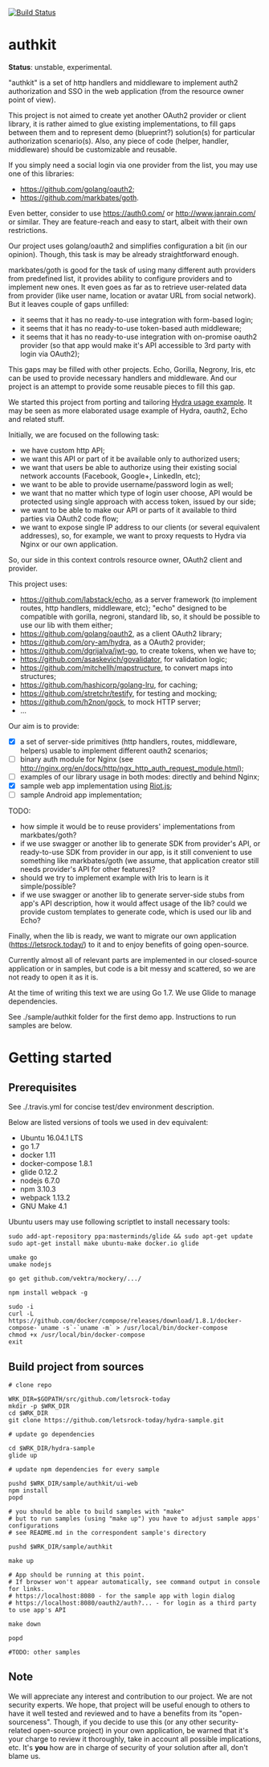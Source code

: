 [![Build Status](https://travis-ci.org/letsrock-today/hydra-sample.svg?branch=master)](https://travis-ci.org/letsrock-today/hydra-sample)

# authkit

__Status__: unstable, experimental.

"authkit" is a set of http handlers and middleware to implement auth2
authorization and SSO in the web application (from the resource owner point of view).

This project is not aimed to create yet another OAuth2 provider or client
library, it is rather aimed to glue existing implementations, to fill gaps
between them and to represent demo (blueprint?) solution(s) for particular
authorization scenario(s). Also, any piece of code (helper, handler, middleware)
should be customizable and reusable.

If you simply need a social login via one provider from the list, you may use
one of this libraries:
- https://github.com/golang/oauth2;
- https://github.com/markbates/goth.

Even better, consider to use https://auth0.com/ or http://www.janrain.com/ or similar.
They are feature-reach and easy to start, albeit with their own restrictions.

Our project uses golang/oauth2 and simplifies configuration a bit
(in our opinion). Though, this task is may be already straightforward enough.

markbates/goth is good for the task of using many different auth providers from
predefined list, it provides ability to configure providers and to implement
new ones. It even goes as far as to retrieve user-related data from provider
(like user name, location or avatar URL from social network). But it leaves
couple of gaps unfilled:
- it seems that it has no ready-to-use integration with form-based login;
- it seems that it has no ready-to-use token-based auth middleware;
- it seems that it has no ready-to-use integration with on-promise
  oauth2 provider (so that app would make it's API accessible to 3rd party
  with login via OAuth2);

This gaps may be filled with other projects. Echo, Gorilla, Negrony, Iris, etc
can be used to provide necessary handlers and middleware. And our project is an
attempt to provide some reusable pieces to fill this gap.

We started this project from porting and tailoring
[Hydra usage example](https://github.com/ory-am/hydra-idp-react). It may be seen
as more elaborated usage example of Hydra, oauth2, Echo and related stuff.

Initially, we are focused on the following task:

- we have custom http API;
- we want this API or part of it be available only to authorized users;
- we want that users be able to authorize using their existing social network
  accounts (Facebook, Google+, LinkedIn, etc);
- we want to be able to provide username/password login as well;
- we want that no matter which type of login user choose, API would be protected
  using single approach with access token, issued by our side;
- we want to be able to make our API or parts of it available to third parties
  via OAuth2 code flow;
- we want to expose single IP address to our clients (or several equivalent
  addresses), so, for example, we want to proxy requests to Hydra via Nginx or
  our own application.

So, our side in this context controls resource owner, OAuth2 client and provider.

This project uses:

- https://github.com/labstack/echo, as a server framework (to implement routes,
  http handlers, middleware, etc); "echo" designed to be compatible with
  gorilla, negroni, standard lib, so, it should be possible to use our lib
  with them either;
- https://github.com/golang/oauth2, as a client OAuth2 library;
- https://github.com/ory-am/hydra, as a OAuth2 provider;
- https://github.com/dgrijalva/jwt-go, to create tokens, when we have to;
- https://github.com/asaskevich/govalidator, for validation logic;
- https://github.com/mitchellh/mapstructure, to convert maps into structures;
- https://github.com/hashicorp/golang-lru, for caching;
- https://github.com/stretchr/testify, for testing and mocking;
- https://github.com/h2non/gock, to mock HTTP server;
- ...

Our aim is to provide:

- [x] a set of server-side primitives (http handlers, routes, middleware, helpers)
      usable to implement different oauth2 scenarios;
- [ ] binary auth module for Nginx (see http://nginx.org/en/docs/http/ngx_http_auth_request_module.html);
- [ ] examples of our library usage in both modes: directly and behind Nginx;
- [x] sample web app implementation using [Riot.js](http://riotjs.com/);
- [ ] sample Android app implementation;

TODO:
- how simple it would be to reuse providers' implementations from markbates/goth?
- if we use swagger or another lib to generate SDK from provider's API, or
  ready-to-use SDK from provider in our app, is it still convenient to use
  something like markbates/goth (we assume, that application creator still
  needs provider's API for other features)?
- should we try to implement example with Iris to learn is it simple/possible?
- if we use swagger or another lib to generate server-side stubs from app's API
  description, how it would affect usage of the lib? could we provide custom
  templates to generate code, which is used our lib and Echo?

Finally, when the lib is ready, we want to migrate our own application
(https://letsrock.today/) to it and to enjoy benefits of going open-source.

Currently almost all of relevant parts are implemented in our closed-source
application or in samples, but code is a bit messy and scattered, so we are not
ready to open it as it is.

At the time of writing this text we are using Go 1.7.
We use Glide to manage dependencies.

See ./sample/authkit folder for the first demo app. Instructions to run samples
are below.


# Getting started

## Prerequisites

See ./.travis.yml for concise test/dev environment description.

Below are listed versions of tools we used in dev equivalent:

- Ubuntu 16.04.1 LTS
- go 1.7
- docker 1.11
- docker-compose 1.8.1
- glide 0.12.2
- nodejs 6.7.0
- npm 3.10.3
- webpack 1.13.2
- GNU Make 4.1

Ubuntu users may use following scriptlet to install necessary tools:


```
sudo add-apt-repository ppa:masterminds/glide && sudo apt-get update
sudo apt-get install make ubuntu-make docker.io glide

umake go
umake nodejs

go get github.com/vektra/mockery/.../

npm install webpack -g

sudo -i
curl -L https://github.com/docker/compose/releases/download/1.8.1/docker-compose-`uname -s`-`uname -m` > /usr/local/bin/docker-compose
chmod +x /usr/local/bin/docker-compose
exit
```


## Build project from sources

```
# clone repo

WRK_DIR=$GOPATH/src/github.com/letsrock-today
mkdir -p $WRK_DIR
cd $WRK_DIR
git clone https://github.com/letsrock-today/hydra-sample.git

# update go dependencies

cd $WRK_DIR/hydra-sample
glide up

# update npm dependencies for every sample

pushd $WRK_DIR/sample/authkit/ui-web
npm install
popd

# you should be able to build samples with "make"
# but to run samples (using "make up") you have to adjust sample apps' configurations
# see README.md in the correspondent sample's directory

pushd $WRK_DIR/sample/authkit

make up

# App should be running at this point.
# If browser won't appear automatically, see command output in console for links.
# https://localhost:8080 - for the sample app with login dialog
# https://localhost:8080/oauth2/auth?... - for login as a third party to use app's API

make down

popd

#TODO: other samples

```

## Note

We will appreciate any interest and contribution to our project. We are not
security experts. We hope, that project will be useful enough to others to
have it well tested and reviewed and to have a benefits from its
"open-sourceness". Though, if you decide to use this (or any other
security-related open-source project) in your own application, be warned that
it's your charge to review it thoroughly, take in account all possible
implications, etc. It's **you** how are in charge of security of your
solution after all, don't blame us.
